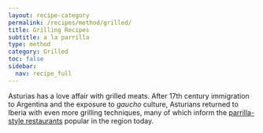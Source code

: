 ```yaml
---
layout: recipe-category
permalink: /recipes/method/grilled/
title: Grilling Recipes
subtitle: a la parrilla
type: method
category: Grilled
toc: false
sidebar:
  nav: recipe_full
---
```

Asturias has a love affair with grilled meats. After 17th century immigration to Argentina and the exposure to *gaucho* culture, Asturians returned to Iberia with even more grilling techniques, many of which inform the [parrilla-style restaurants](/visit/parillas/) popular in the region today.